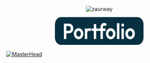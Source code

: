 
<div align="center">
  <p align="center"><img src="https://komarev.com/ghpvc/?username=zaurh&label=Profile%20views&color=0eb64f&style=flat" alt="zaurway" /> </p>

  <a href="https://zaurh.com">
    <img src="https://github.com/helloworlditsm/APK/blob/ad0e7e8cf4c639107acacaec885e077faffdca4b/portfolio.svg" alt="Description of your image" width="240" height="76">
  </a>
</div>


[![MasterHead](https://i.hizliresim.com/gl7cx5q.gif)](https://zaurh.com)






 

